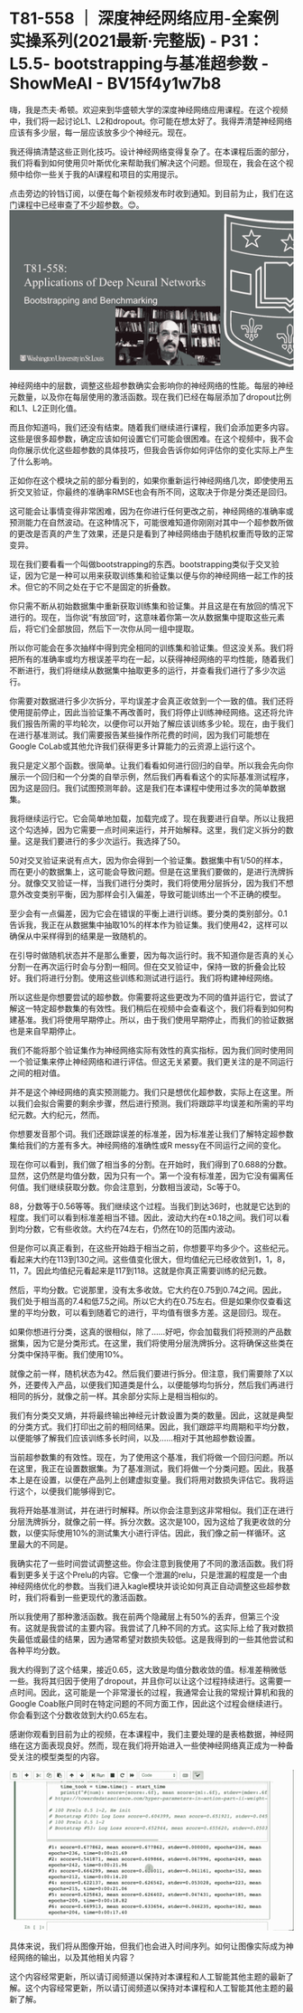 # T81-558 ｜ 深度神经网络应用-全案例实操系列(2021最新·完整版) - P31：L5.5- bootstrapping与基准超参数 - ShowMeAI - BV15f4y1w7b8

嗨，我是杰夫·希顿。欢迎来到华盛顿大学的深度神经网络应用课程。在这个视频中，我们将一起讨论L1、L2和dropout。你可能在想太好了。我得弄清楚神经网络应该有多少层，每一层应该放多少个神经元。现在。

我还得搞清楚这些正则化技巧。设计神经网络变得复杂了。在本课程后面的部分，我们将看到如何使用贝叶斯优化来帮助我们解决这个问题。但现在，我会在这个视频中给你一些关于我的AI课程和项目的实用提示。

点击旁边的铃铛订阅，以便在每个新视频发布时收到通知。到目前为止，我们在这门课程中已经审查了不少超参数。😊。![](img/7030d8ee32d0baa28197ef0d0c7cdbba_1.png)

神经网络中的层数，调整这些超参数确实会影响你的神经网络的性能。每层的神经元数量，以及你在每层使用的激活函数。现在我们已经在每层添加了dropout比例和L1、L2正则化值。

而且你知道吗，我们还没有结束。随着我们继续进行课程，我们会添加更多内容。这些是很多超参数，确定应该如何设置它们可能会很困难。在这个视频中，我不会向你展示优化这些超参数的具体技巧，但我会告诉你如何评估你的变化实际上产生了什么影响。

正如你在这个模块之前的部分看到的，如果你重新运行神经网络几次，即使使用五折交叉验证，你最终的准确率RMSE也会有所不同，这取决于你是分类还是回归。

这可能会让事情变得非常困难，因为在你进行任何更改之前，神经网络的准确率或预测能力在自然波动。在这种情况下，可能很难知道你刚刚对其中一个超参数所做的更改是否真的产生了效果，还是只是看到了神经网络由于随机权重而导致的正常变异。

现在我们要看看一个叫做bootstrapping的东西。bootstrapping类似于交叉验证，因为它是一种可以用来获取训练集和验证集以便与你的神经网络一起工作的技术。但它的不同之处在于它不是固定的折叠数。

你只需不断从初始数据集中重新获取训练集和验证集。并且这是在有放回的情况下进行的。现在，当你说“有放回”时，这意味着你第一次从数据集中提取这些元素后，将它们全部放回，然后下一次你从同一组中提取。

所以你可能会在多次抽样中得到完全相同的训练集和验证集。但这没关系。我们将把所有的准确率或均方根误差平均在一起，以获得神经网络的平均性能，随着我们不断进行，我们将继续从数据集中抽取更多的运行，并查看我们进行了多少次运行。

你需要对数据进行多少次拆分，平均误差才会真正收敛到一个一致的值。我们还将使用提前停止，因此当验证集不再改善时，我们将停止训练神经网络。这还将允许我们报告所需的平均轮次，以便你可以开始了解应该训练多少轮。现在，由于我们在进行基准测试。我们需要报告某些操作所花费的时间，因为我们可能想在Google CoLab或其他允许我们获得更多计算能力的云资源上运行这个。

我只是定义那个函数。很简单。让我们看看如何进行回归的自举。所以我会先向你展示一个回归和一个分类的自举示例，然后我们再看看这个的实际基准测试程序，因为这是回归。我们试图预测年龄。这是我们在本课程中使用过多次的简单数据集。

我将继续运行它。它会简单地加载，加载完成了。现在我要进行自举。所以让我把这个勾选掉，因为它需要一点时间来运行，并开始解释。这里，我们定义拆分的数量。这是我们要进行的多少次运行。我选择了50。

50对交叉验证来说有点大，因为你会得到一个验证集。数据集中有1/50的样本，而在更小的数据集上，这可能会导致问题。但是在这里我们要做的，是进行洗牌拆分。就像交叉验证一样，当我们进行分类时，我们将使用分层拆分，因为我们不想意外改变类别平衡，因为那样会引入偏差，导致可能训练出一个不正确的模型。

至少会有一点偏差，因为它会在错误的平衡上进行训练。要分类的类别部分。0.1告诉我，我正在从数据集中抽取10%的样本作为验证集。我们使用42，这样可以确保从中采样得到的结果是一致随机的。

在引导时做随机状态并不是那么重要，因为每次运行时。我不知道你是否真的关心分割一在再次运行时会与分割一相同。但在交叉验证中，保持一致的折叠会比较好。我们将进行分割。使用这些训练和测试进行运行。我们将构建神经网络。

所以这些是你想要尝试的超参数。你需要将这些更改为不同的值并运行它，尝试了解这一特定超参数集的有效性。我们稍后在视频中会查看这个，我们将看到如何构建基准。我们将使用早期停止。所以，由于我们使用早期停止，而我们的验证数据也是来自早期停止。

我们不能将那个验证集作为神经网络实际有效性的真实指标，因为我们同时使用同一个验证集来停止神经网络和进行评估。但这无关紧要。我们更关注的是不同运行之间的相对值。

并不是这个神经网络的真实预测能力。我们只是想优化超参数，实际上在这里。所以我们会拟合需要的剩余步骤，然后进行预测。我们将跟踪平均误差和所需的平均纪元数。大约纪元，然而。

你想要发音那个词。我们还跟踪误差的标准差，因为标准差让我们了解特定超参数集给我们的方差有多大。神经网络的准确性或R messy在不同运行之间的变化。

现在你可以看到，我们做了相当多的分割。在开始时，我们得到了0.688的分数。显然，这仍然是均值分数，因为只有一个。第一个没有标准差，因为它没有偏离任何值。我们继续获取分数。你会注意到，分数相当波动，Sc等于0。

88，分数等于0.56等等。我们继续这个过程。当我们到达36时，也就是它达到的程度。我们可以看到标准差相当不错。因此，波动大约在±0.18之间。我们可以看到均分数，它有些收敛。大约在74左右，仍然在10的范围内波动。

但是你可以真正看到，在这些开始趋于相当之前，你想要平均多少个。这些纪元。看起来大约在113到130之间。这些值变化很大，但均值纪元已经收敛到1，1，8，11，7。因此均值纪元看起来是117到118。这就是你真正需要训练的纪元数。

然后，平均分数。它说那里，没有太多收敛。它大约在0.75到0.74之间。因此，我们处于相当高的7.4和低7.5之间。所以它大约在0.75左右。但是如果你仅查看这里的平均分数，可以看到随着它的进行，平均值有很多方差。这是回归。现在。

如果你想进行分类，这真的很相似，除了……好吧，你会加载我们将预测的产品数据集，因为它是分类形式。在这里，我们将使用分层洗牌拆分。这将确保这些类在分类中保持平衡。我们使用10%。

就像之前一样，随机状态为42。然后我们要进行拆分。但注意，我们需要除了X以外，还要传入产品，以便我们知道类是什么，以便能够均匀拆分，然后我们再进行相同的拆分，就像之前一样。其余部分实际上是相当相似的。

我们有分类交叉熵，并将最终输出神经元计数设置为类的数量。因此，这就是典型的分类方式。我们打印出之前的相同结果。因此，我们跟踪平均周期和平均分数，以便能够了解我们应该训练多长时间，以及……相对于其他超参数设置。

当前超参数集的有效性。现在，为了使用这个基准，我们将做一个回归问题。所以在这里，我正在设置数据集。为了基准测试，我们将做一个分类问题。因此，我基本上是在设置，以便在产品列上创建虚拟变量。我们将用对数损失评估它。我将运行这个，以便我们能够得到它。

我将开始基准测试，并在进行时解释。所以你会注意到这非常相似。我们正在进行分层洗牌拆分，就像之前一样。拆分次数。这次是100，因为这给了我更收敛的分数，以便实际使用10%的测试集大小进行评估。因此，我们像之前一样循环。这里最大的不同是。

我确实花了一些时间尝试调整这些。你会注意到我使用了不同的激活函数。我们将看到更多关于这个Prelu的内容。它像一个泄漏的relu，只是泄漏的程度是一个由神经网络优化的参数。当我们进入kagle模块并谈论如何真正自动调整这些超参数时，我们将看到一些更现代的激活函数。

所以我使用了那种激活函数。我在前两个隐藏层上有50%的丢弃，但第三个没有。这就是我尝试的主要内容。我尝试了几种不同的方式。这实际上给了我对数损失最低或最佳的结果，因为通常希望对数损失较低。这是我得到的一些其他尝试和各种平均分数。

我大约得到了这个结果，接近0.65，这大致是均值分数收敛的值。标准差稍微低一些。我将其归因于使用了dropout，并且你可以让这个过程持续进行。这需要一点时间。因此，这可能是一个非常漫长的过程，我通常会让我的常规计算机和我的Google Coab账户同时在特定问题的不同方面工作，因此这个过程会继续进行。你会看到这个分数收敛到大约0.65左右。

感谢你观看到目前为止的视频，在本课程中，我们主要处理的是表格数据，神经网络在这方面表现良好。然而，现在我们将开始进入一些使神经网络真正成为一种备受关注的模型类型的内容。

![](img/7030d8ee32d0baa28197ef0d0c7cdbba_3.png)

具体来说，我们将从图像开始，但我们也会进入时间序列。如何让图像实际成为神经网络的输出，以及其他相关内容？

这个内容经常更新，所以请订阅频道以保持对本课程和人工智能其他主题的最新了解。这个内容经常更新，所以请订阅频道以保持对本课程和人工智能其他主题的最新了解。
